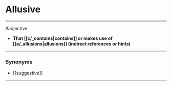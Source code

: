# Allusive
---
#adjective
- **That [[c/_contains|contains]] or makes use of [[a/_allusions|allusions]] (indirect references or hints)**
---
### Synonyms
- [[suggestive]]
---
